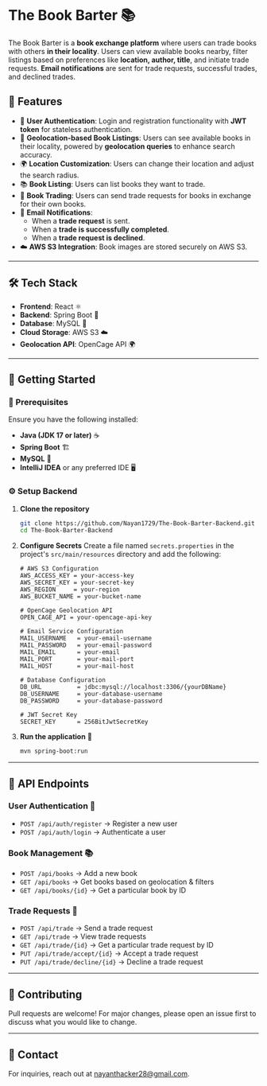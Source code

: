 # The Book Barter 📚

The Book Barter is a **book exchange platform** where users can trade books with others **in their locality**. Users can view available books nearby, filter listings based on preferences like **location, author, title**, and initiate trade requests. **Email notifications** are sent for trade requests, successful trades, and declined trades.

## 🚀 Features

- 🔐 **User Authentication**: Login and registration functionality with **JWT token** for stateless authentication.
- 📍 **Geolocation-based Book Listings**: Users can see available books in their locality, powered by **geolocation queries** to enhance search accuracy.
- 🌍 **Location Customization**: Users can change their location and adjust the search radius.
- 📚 **Book Listing**: Users can list books they want to trade.
- 🔄 **Book Trading**: Users can send trade requests for books in exchange for their own books.
- 📧 **Email Notifications**:
  - When a **trade request** is sent.
  - When a **trade is successfully completed**.
  - When a **trade request is declined**.
- ☁️ **AWS S3 Integration**: Book images are stored securely on AWS S3.

---

## 🛠️ Tech Stack

- **Frontend**: React ⚛️
- **Backend**: Spring Boot 🌱
- **Database**: MySQL 🐬
- **Cloud Storage**: AWS S3 ☁️
- **Geolocation API**: OpenCage API 🌍

---

## 🏁 Getting Started

### 📌 Prerequisites

Ensure you have the following installed:
- **Java (JDK 17 or later)** ☕
- **Spring Boot** 🏗️
- **MySQL** 🐬
- **IntelliJ IDEA** or any preferred IDE 🖥️

### ⚙️ Setup Backend

1. **Clone the repository**
   ```sh
   git clone https://github.com/Nayan1729/The-Book-Barter-Backend.git
   cd The-Book-Barter-Backend
   ```

2. **Configure Secrets**
   Create a file named `secrets.properties` in the project's `src/main/resources` directory and add the following:

   ```properties
   # AWS S3 Configuration
   AWS_ACCESS_KEY = your-access-key
   AWS_SECRET_KEY = your-secret-key
   AWS_REGION     = your-region
   AWS_BUCKET_NAME = your-bucket-name

   # OpenCage Geolocation API
   OPEN_CAGE_API = your-opencage-api-key

   # Email Service Configuration
   MAIL_USERNAME   = your-email-username
   MAIL_PASSWORD   = your-email-password
   MAIL_EMAIL      = your-email
   MAIL_PORT       = your-mail-port
   MAIL_HOST       = your-mail-host

   # Database Configuration
   DB_URL          = jdbc:mysql://localhost:3306/{yourDBName}
   DB_USERNAME     = your-database-username
   DB_PASSWORD     = your-database-password

   # JWT Secret Key
   SECRET_KEY      = 256BitJwtSecretKey
   ```

 
3. **Run the application** 🚀
   ```sh
   mvn spring-boot:run
   ```

---

## 🔌 API Endpoints

### **User Authentication** 🔐
- `POST /api/auth/register` → Register a new user
- `POST /api/auth/login` → Authenticate a user

### **Book Management** 📚
- `POST /api/books` → Add a new book
- `GET /api/books` → Get books based on geolocation & filters
- `GET /api/books/{id}` → Get a particular book by ID

### **Trade Requests** 🔄
- `POST /api/trade` → Send a trade request
- `GET /api/trade` → View trade requests
- `GET /api/trade/{id}` → Get a particular trade request by ID
- `PUT /api/trade/accept/{id}` → Accept a trade request
- `PUT /api/trade/decline/{id}` → Decline a trade request

---

## 🤝 Contributing

Pull requests are welcome! For major changes, please open an issue first to discuss what you would like to change.

---

## 📩 Contact

For inquiries, reach out at [nayanthacker28@gmail.com](mailto:nayanthacker28@gmail.com).

